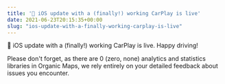 ```yaml
---
title: '🚗 iOS update with a (finally!) working CarPlay is live'
date: 2021-06-23T20:15:35+00:00
slug: "ios-update-with-a-finally-working-carplay-is-live"
---
```


🚗 iOS update with a (finally!) working CarPlay is live. Happy driving!  
  
Please don't forget, as there are 0 (zero, none) analytics and statistics libraries in Organic Maps, we rely entirely on your detailed feedback about issues you encounter.